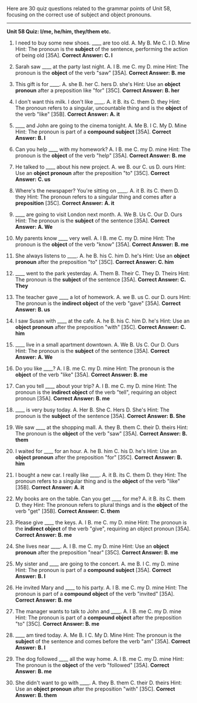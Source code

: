 Here are 30 quiz questions related to the grammar points of Unit 58, focusing on the correct use of subject and object pronouns.

***

**Unit 58 Quiz: I/me, he/him, they/them etc.**

1.  I need to buy some new shoes. \_\_\_\_ are too old.
    A. My
    B. Me
    C. I
    D. Mine
    Hint: The pronoun is the **subject** of the sentence, performing the action of being old [35A].
    **Correct Answer:** **C. I**

2.  Sarah saw \_\_\_\_ at the party last night.
    A. I
    B. me
    C. my
    D. mine
    Hint: The pronoun is the **object** of the verb "saw" [35A].
    **Correct Answer:** **B. me**

3.  This gift is for \_\_\_\_.
    A. she
    B. her
    C. hers
    D. she's
    Hint: Use an **object pronoun** after a preposition like "for" [35C].
    **Correct Answer:** **B. her**

4.  I don't want this milk. I don't like \_\_\_\_.
    A. it
    B. its
    C. them
    D. they
    Hint: The pronoun refers to a singular, uncountable thing and is the **object** of the verb "like" [35B].
    **Correct Answer:** **A. it**

5.  \_\_\_\_ and John are going to the cinema tonight.
    A. Me
    B. I
    C. My
    D. Mine
    Hint: The pronoun is part of a **compound subject** [35A].
    **Correct Answer:** **B. I**

6.  Can you help \_\_\_\_ with my homework?
    A. I
    B. me
    C. my
    D. mine
    Hint: The pronoun is the **object** of the verb "help" [35A].
    **Correct Answer:** **B. me**

7.  He talked to \_\_\_\_ about his new project.
    A. we
    B. our
    C. us
    D. ours
    Hint: Use an **object pronoun** after the preposition "to" [35C].
    **Correct Answer:** **C. us**

8.  Where's the newspaper? You're sitting on \_\_\_\_.
    A. it
    B. its
    C. them
    D. they
    Hint: The pronoun refers to a singular thing and comes after a **preposition** [35C].
    **Correct Answer:** **A. it**

9.  \_\_\_\_ are going to visit London next month.
    A. We
    B. Us
    C. Our
    D. Ours
    Hint: The pronoun is the **subject** of the sentence [35A].
    **Correct Answer:** **A. We**

10. My parents know \_\_\_\_ very well.
    A. I
    B. me
    C. my
    D. mine
    Hint: The pronoun is the **object** of the verb "know" [35A].
    **Correct Answer:** **B. me**

11. She always listens to \_\_\_\_.
    A. he
    B. his
    C. him
    D. he's
    Hint: Use an **object pronoun** after the preposition "to" [35C].
    **Correct Answer:** **C. him**

12. \_\_\_\_ went to the park yesterday.
    A. Them
    B. Their
    C. They
    D. Theirs
    Hint: The pronoun is the **subject** of the sentence [35A].
    **Correct Answer:** **C. They**

13. The teacher gave \_\_\_\_ a lot of homework.
    A. we
    B. us
    C. our
    D. ours
    Hint: The pronoun is the **indirect object** of the verb "gave" [35A].
    **Correct Answer:** **B. us**

14. I saw Susan with \_\_\_\_ at the cafe.
    A. he
    B. his
    C. him
    D. he's
    Hint: Use an **object pronoun** after the preposition "with" [35C].
    **Correct Answer:** **C. him**

15. \_\_\_\_ live in a small apartment downtown.
    A. We
    B. Us
    C. Our
    D. Ours
    Hint: The pronoun is the **subject** of the sentence [35A].
    **Correct Answer:** **A. We**

16. Do you like \_\_\_\_?
    A. I
    B. me
    C. my
    D. mine
    Hint: The pronoun is the **object** of the verb "like" [35A].
    **Correct Answer:** **B. me**

17. Can you tell \_\_\_\_ about your trip?
    A. I
    B. me
    C. my
    D. mine
    Hint: The pronoun is the **indirect object** of the verb "tell", requiring an object pronoun [35A].
    **Correct Answer:** **B. me**

18. \_\_\_\_ is very busy today.
    A. Her
    B. She
    C. Hers
    D. She's
    Hint: The pronoun is the **subject** of the sentence [35A].
    **Correct Answer:** **B. She**

19. We saw \_\_\_\_ at the shopping mall.
    A. they
    B. them
    C. their
    D. theirs
    Hint: The pronoun is the **object** of the verb "saw" [35A].
    **Correct Answer:** **B. them**

20. I waited for \_\_\_\_ for an hour.
    A. he
    B. him
    C. his
    D. he's
    Hint: Use an **object pronoun** after the preposition "for" [35C].
    **Correct Answer:** **B. him**

21. I bought a new car. I really like \_\_\_\_.
    A. it
    B. its
    C. them
    D. they
    Hint: The pronoun refers to a singular thing and is the **object** of the verb "like" [35B].
    **Correct Answer:** **A. it**

22. My books are on the table. Can you get \_\_\_\_ for me?
    A. it
    B. its
    C. them
    D. they
    Hint: The pronoun refers to plural things and is the **object** of the verb "get" [35B].
    **Correct Answer:** **C. them**

23. Please give \_\_\_\_ the keys.
    A. I
    B. me
    C. my
    D. mine
    Hint: The pronoun is the **indirect object** of the verb "give", requiring an object pronoun [35A].
    **Correct Answer:** **B. me**

24. She lives near \_\_\_\_.
    A. I
    B. me
    C. my
    D. mine
    Hint: Use an **object pronoun** after the preposition "near" [35C].
    **Correct Answer:** **B. me**

25. My sister and \_\_\_\_ are going to the concert.
    A. me
    B. I
    C. my
    D. mine
    Hint: The pronoun is part of a **compound subject** [35A].
    **Correct Answer:** **B. I**

26. He invited Mary and \_\_\_\_ to his party.
    A. I
    B. me
    C. my
    D. mine
    Hint: The pronoun is part of a **compound object** of the verb "invited" [35A].
    **Correct Answer:** **B. me**

27. The manager wants to talk to John and \_\_\_\_.
    A. I
    B. me
    C. my
    D. mine
    Hint: The pronoun is part of a **compound object** after the preposition "to" [35C].
    **Correct Answer:** **B. me**

28. \_\_\_\_ am tired today.
    A. Me
    B. I
    C. My
    D. Mine
    Hint: The pronoun is the **subject** of the sentence and comes before the verb "am" [35A].
    **Correct Answer:** **B. I**

29. The dog followed \_\_\_\_ all the way home.
    A. I
    B. me
    C. my
    D. mine
    Hint: The pronoun is the **object** of the verb "followed" [35A].
    **Correct Answer:** **B. me**

30. She didn't want to go with \_\_\_\_.
    A. they
    B. them
    C. their
    D. theirs
    Hint: Use an **object pronoun** after the preposition "with" [35C].
    **Correct Answer:** **B. them**